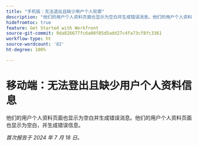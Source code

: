 ```yaml
---
title: "手机版：无法退出且缺少用户个人轮廓"
description: "他们的用户个人资料页面也显示为空白并生成错误消息。他们的用户个人资料页面也显示为空白，并生成错误信息。"
hidefromtoc: true
feature: Get Started with Workfront
source-git-commit: 9da826677fc6a00f85d5add27c4fa73cf8fc3361
workflow-type: ht
source-wordcount: '82'
ht-degree: 100%

---
```



# 移动端：无法登出且缺少用户个人资料信息

他们的用户个人资料页面也显示为空白并生成错误消息。他们的用户个人资料页面也显示为空白，并生成错误信息。

_首次报告于 2024 年 7 月 18 日。_
